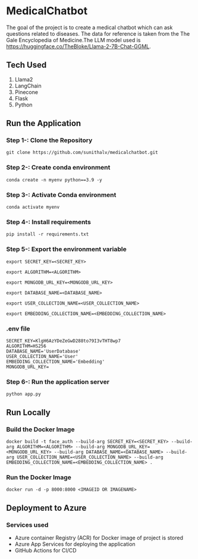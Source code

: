 # MedicalChatbot

The goal of the project is to create a medical chatbot which can ask questions related to diseases. The data for reference is taken from the The Gale Encyclopedia of Medicine.The LLM model used is https://huggingface.co/TheBloke/Llama-2-7B-Chat-GGML.

## Tech Used
1. Llama2
2. LangChain
3. Pinecone
4. Flask
5. Python


## Run the Application

### Step 1-: Clone the Repository
```
git clone https://github.com/sunithalv/medicalchatbot.git
```

### Step 2-: Create conda environment
```
conda create -n myenv python==3.9 -y
```

### Step 3-: Activate Conda environment
```
conda activate myenv
```

### Step 4-: Install requirements
```
pip install -r requirements.txt
```

### Step 5-: Export the environment variable
```
export SECRET_KEY=<SECRET_KEY>

export ALGORITHM=<ALGORITHM>

export MONGODB_URL_KEY=<MONGODB_URL_KEY>

export DATABASE_NAME=<DATABASE_NAME>

export USER_COLLECTION_NAME=<USER_COLLECTION_NAME>

export EMBEDDING_COLLECTION_NAME=<EMBEDDING_COLLECTION_NAME>
```
### .env file
```
SECRET_KEY=KlgH6AzYDeZeGwD288to79I3vTHT8wp7
ALGORITHM=HS256
DATABASE_NAME='UserDatabase'
USER_COLLECTION_NAME='User'
EMBEDDING_COLLECTION_NAME='Embedding'
MONGODB_URL_KEY=
```

### Step 6-: Run the application server
```
python app.py
```

## Run Locally

### Build the Docker Image
```
docker build -t face_auth --build-arg SECRET_KEY=<SECRET_KEY> --build-arg ALGORITHM=<ALGORITHM> --build-arg MONGODB_URL_KEY=<MONGODB_URL_KEY> --build-arg DATABASE_NAME=<DATABASE_NAME> --build-arg USER_COLLECTION_NAME=<USER_COLLECTION_NAME> --build-arg EMBEDDING_COLLECTION_NAME=<EMBEDDING_COLLECTION_NAME> . 
```

### Run the Docker Image

```
docker run -d -p 8000:8000 <IMAGEID OR IMAGENAME>
```
## Deployment to Azure

### Services used
- Azure container Registry (ACR) for Docker image of project is stored
- Azure App Services for deploying the application
- GitHub Actions for CI/CD



